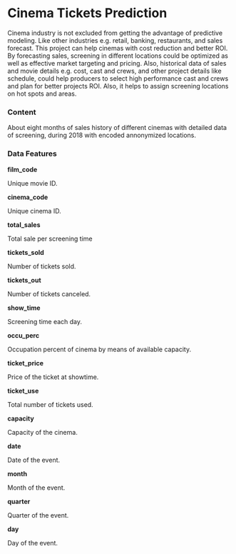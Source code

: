 # Cinema Tickets Prediction


Cinema industry is not excluded from getting the advantage of predictive modeling. Like other industries e.g. retail, banking, restaurants, and sales forecast.
This project can help cinemas with cost reduction and better ROI. By forecasting sales, screening in different locations could be optimized as well as effective market targeting and pricing.
Also, historical data of sales and movie details e.g. cost, cast and crews, and other project details like schedule, could help producers to select high performance cast and crews and plan for better projects ROI. Also, it helps to assign screening locations on hot spots and areas.



### **Content**

About eight months of sales history of different cinemas with detailed data of screening, during 2018 with encoded annonymized locations.


### **Data Features**


**film_code**

Unique movie ID.


**cinema_code**

Unique cinema ID.


**total_sales**

Total sale per screening time


**tickets_sold**

Number of tickets sold.


**tickets_out**

Number of tickets canceled.


**show_time**

Screening time each day.


**occu_perc**

Occupation percent of cinema by means of available capacity.


**ticket_price**

Price of the ticket at showtime.


**ticket_use**

Total number of tickets used.


**capacity**

Capacity of the cinema.


**date**

Date of the event.


**month**

Month of the event.


**quarter**

Quarter of the event.


**day**

Day of the event.
